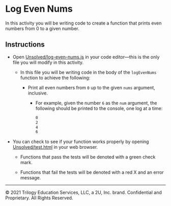 # Log Even Nums

In this activity you will be writing code to create a function that prints even numbers from 0 to a given number.

## Instructions

- Open [Unsolved/log-even-nums.js](Unsolved/log-even-nums.js) in your code editor&mdash;this is the only file you will modify in this activity.

  - In this file you will be writing code in the body of the `logEvenNums` function to achieve the following:

    - Print all even numbers from `0` up to the given `nums` argument, inclusive.

      - For example, given the number `6` as the `num` argument, the following should be printed to the console, one log at a time:

        ```bash
        0
        2
        4
        6
        ```

- You can check to see if your function works properly by opening [Unsolved/test.html](Unsolved/test.html) in your web browser.

  - Functions that pass the tests will be denoted with a green check mark.

  - Functions that fail the tests will be denoted with a red X and an error message.

---

© 2021 Trilogy Education Services, LLC, a 2U, Inc. brand. Confidential and Proprietary. All Rights Reserved.
